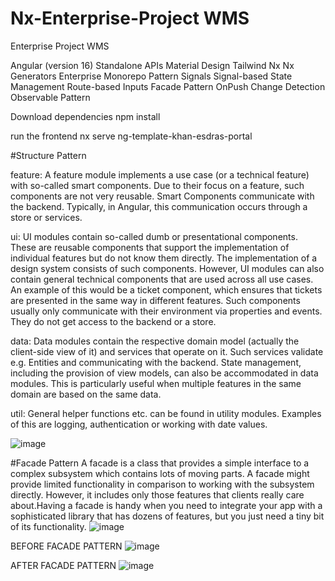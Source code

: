 # Nx-Enterprise-Project WMS 
Enterprise Project WMS

Angular (version 16)
Standalone APIs
Material Design
Tailwind
Nx
Nx Generators
Enterprise Monorepo Pattern
Signals
Signal-based State Management
Route-based Inputs
Facade Pattern
OnPush Change Detection
Observable Pattern

Download dependencies
npm install

run the frontend
nx serve ng-template-khan-esdras-portal

#Structure Pattern

feature: A feature module implements a use case (or a technical feature) with so-called smart components. Due to their focus on a feature, such components are not very reusable. Smart Components communicate with the backend. Typically, in Angular, this communication occurs through a store or services.

ui: UI modules contain so-called dumb or presentational components. These are reusable components that support the implementation of individual features but do not know them directly. The implementation of a design system consists of such components. However, UI modules can also contain general technical components that are used across all use cases. An example of this would be a ticket component, which ensures that tickets are presented in the same way in different features. Such components usually only communicate with their environment via properties and events. They do not get access to the backend or a store.

data: Data modules contain the respective domain model (actually the client-side view of it) and services that operate on it. Such services validate e.g. Entities and communicating with the backend. State management, including the provision of view models, can also be accommodated in data modules. This is particularly useful when multiple features in the same domain are based on the same data.

util: General helper functions etc. can be found in utility modules. Examples of this are logging, authentication or working with date values.

![image](https://github.com/EsdrasSantosDV/Nx-Enterprise-Project/assets/110314802/f16d4f4b-ca4a-4bca-8df7-65b8410fcd9b)


#Facade Pattern
A facade is a class that provides a simple interface to a complex subsystem which contains lots of moving parts. A facade might provide limited functionality in comparison to working with the subsystem directly. However, it includes only those features that clients really care about.Having a facade is handy when you need to integrate your app with a sophisticated library that has dozens of features, but you just need a tiny bit of its functionality.
![image](https://github.com/EsdrasSantosDV/Nx-Enterprise-Project/assets/110314802/c206dc4d-d07e-4154-b078-50abfe1ed1d7)

BEFORE FACADE PATTERN
![image](https://github.com/EsdrasSantosDV/Nx-Enterprise-Project/assets/110314802/066d5429-98d6-4056-835b-bd6a973f1491)

AFTER FACADE PATTERN
![image](https://github.com/EsdrasSantosDV/Nx-Enterprise-Project/assets/110314802/e8f2c446-d344-43d6-8505-2568182f0af2)




